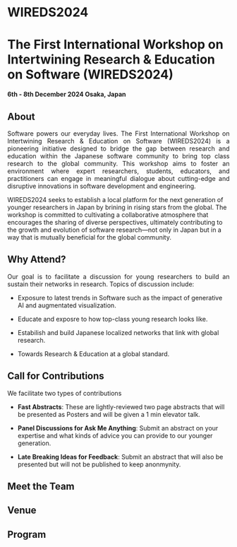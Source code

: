# WIREDS2024

# The First International Workshop on Intertwining Research & Education on Software (WIREDS2024)

**6th - 8th December 2024 Osaka, Japan**

## About

<p style='text-align: justify;'>
Software powers our everyday lives. The First International Workshop on Intertwining Research & Education on Software (WIREDS2024) is a pioneering initiative designed to bridge the gap between research and education within the Japanese software community to bring top class research to the global community. This workshop aims to foster an environment where expert researchers, students, educators, and practitioners can engage in meaningful dialogue about cutting-edge and disruptive innovations in software development and engineering.

WIREDS2024 seeks to establish a local platform for the next generation of younger researchers in Japan by brining in rising stars from the global. The workshop is committed to cultivating a collaborative atmosphere that encourages the sharing of diverse perspectives, ultimately contributing to the growth and evolution of software research—not only in Japan but in a way that is mutually beneficial for the global community.
</p>

## Why Attend?
<p style='text-align: justify;'>
Our goal is to facilitate a discussion for young researchers to build an sustain their networks in research. Topics of discussion include:
</p>

- Exposure to latest trends in Software such as the impact of generative AI and augmentated visualization. 
  
- Educate and exposre to how top-class young research looks like.
  
- Estabilish and build Japanese localized networks that link with global research.
  
- Towards Research & Education at a global standard.


## Call for Contributions
<p style='text-align: justify;'>
We facilitate two types of contributions
</p>

- **Fast Abstracts**: These are lightly-reviewed two page abstracts that will be presented as Posters and will be given a 1 min elevator talk.

- **Panel Discussions for Ask Me Anything**: Submit an abstract on your expertise and what kinds of advice you can provide to our younger generation.
  
- **Late Breaking Ideas for Feedback**: Submit an abstract that will also be presented but will not be published to keep anonmynity. 

## Meet the Team

## Venue

## Program
